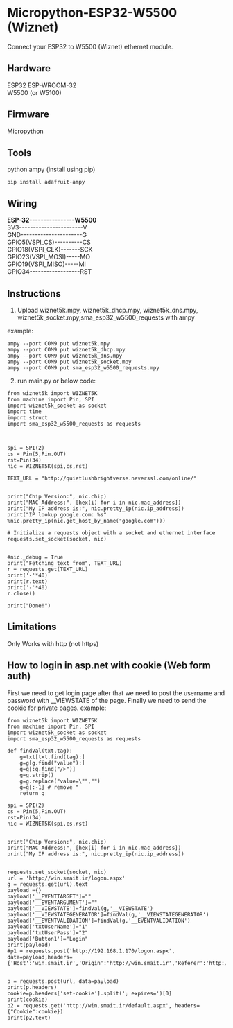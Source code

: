 # Micropython-ESP32-W5500 (Wiznet)
Connect your ESP32 to W5500 (Wiznet) ethernet module.

Hardware
--------
ESP32 ESP-WROOM-32
<br/>
W5500 (or W5100)
<br/>

Firmware
--------
Micropython
<br/>

Tools
--------
python
ampy (install using pip)
```
pip install adafruit-ampy
```

Wiring
-------
<b>ESP-32----------------W5500</b>
<br/>
3V3-----------------------V
<br/>
GND----------------------G
<br/>
GPIO5(VSPI_CS)----------CS
<br/>
GPIO18(VSPI_CLK)-------SCK
<br/>
GPIO23(VSPI_MOSI)-----MO
<br/>
GPIO19(VSPI_MISO)-----MI
<br/>
GPIO34------------------RST

Instructions
-----
1) Upload wiznet5k.mpy, wiznet5k_dhcp.mpy, wiznet5k_dns.mpy, wiznet5k_socket.mpy,sma_esp32_w5500_requests with ampy

example:
```
ampy --port COM9 put wiznet5k.mpy
ampy --port COM9 put wiznet5k_dhcp.mpy
ampy --port COM9 put wiznet5k_dns.mpy
ampy --port COM9 put wiznet5k_socket.mpy
ampy --port COM9 put sma_esp32_w5500_requests.mpy
```



2) run main.py or below code:

```
from wiznet5k import WIZNET5K
from machine import Pin, SPI
import wiznet5k_socket as socket
import time
import struct
import sma_esp32_w5500_requests as requests



spi = SPI(2)
cs = Pin(5,Pin.OUT)
rst=Pin(34)
nic = WIZNET5K(spi,cs,rst)

TEXT_URL = "http://quietlushbrightverse.neverssl.com/online/"


print("Chip Version:", nic.chip)
print("MAC Address:", [hex(i) for i in nic.mac_address])
print("My IP address is:", nic.pretty_ip(nic.ip_address))
print("IP lookup google.com: %s" %nic.pretty_ip(nic.get_host_by_name("google.com")))

# Initialize a requests object with a socket and ethernet interface
requests.set_socket(socket, nic)


#nic._debug = True
print("Fetching text from", TEXT_URL)
r = requests.get(TEXT_URL)
print('-'*40)
print(r.text)
print('-'*40)
r.close()

print("Done!")
```
Limitations
----------
Only Works with http (not https)

How to login in asp.net with cookie (Web form auth)
-----------------
First we need to get login page after that we need to post the username and password with __VIEWSTATE of the page. Finally we need to send the cookie for private pages. example:
```
from wiznet5k import WIZNET5K
from machine import Pin, SPI
import wiznet5k_socket as socket
import sma_esp32_w5500_requests as requests

def findVal(txt,tag):
    g=txt[txt.find(tag):]
    g=g[g.find("value"):]
    g=g[:g.find("/>")]
    g=g.strip()
    g=g.replace("value=\"","")
    g=g[:-1] # remove "
    return g

spi = SPI(2)
cs = Pin(5,Pin.OUT)
rst=Pin(34)
nic = WIZNET5K(spi,cs,rst)


print("Chip Version:", nic.chip)
print("MAC Address:", [hex(i) for i in nic.mac_address])
print("My IP address is:", nic.pretty_ip(nic.ip_address))


requests.set_socket(socket, nic)
url = 'http://win.smait.ir/logon.aspx'
g = requests.get(url).text
payload ={}
payload['__EVENTTARGET']=""
payload['__EVENTARGUMENT']=""
payload['__VIEWSTATE']=findVal(g,'__VIEWSTATE')
payload['__VIEWSTATEGENERATOR']=findVal(g,'__VIEWSTATEGENERATOR')
payload['__EVENTVALIDATION']=findVal(g,'__EVENTVALIDATION')
payload['txtUserName']="1"
payload['txtUserPass']="2"
payload['Button1']="Login"
print(payload)
#p1 = requests.post('http://192.168.1.170/logon.aspx', data=payload,headers={'Host':'win.smait.ir','Origin':'http://win.smait.ir','Referer':'http://win.smait.ir/logon.aspx'})


p = requests.post(url, data=payload)
print(p.headers)
cookie=p.headers['set-cookie'].split('; expires=')[0]
print(cookie)
p2 = requests.get('http://win.smait.ir/default.aspx', headers={"Cookie":cookie})
print(p2.text)
```

